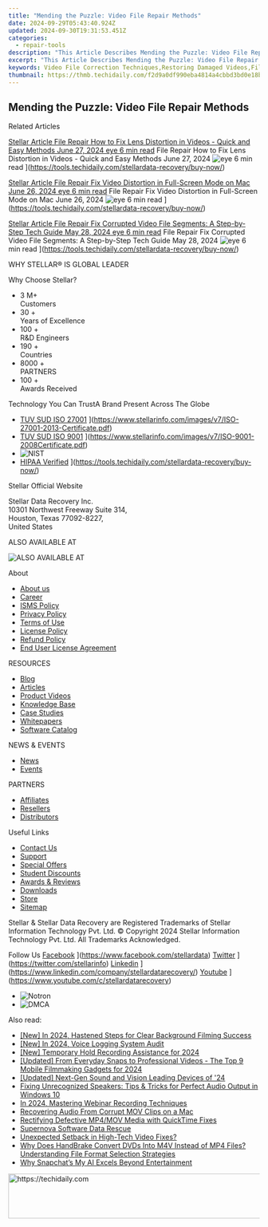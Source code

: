 ```yaml
---
title: "Mending the Puzzle: Video File Repair Methods"
date: 2024-09-29T05:43:40.924Z
updated: 2024-09-30T19:31:53.451Z
categories:
  - repair-tools
description: "This Article Describes Mending the Puzzle: Video File Repair Methods"
excerpt: "This Article Describes Mending the Puzzle: Video File Repair Methods"
keywords: Video File Correction Techniques,Restoring Damaged Videos,File Repair Software Guide,Recovering Video Playback Issues,Correcting File Errors in Videos,Professional Video Data Recovery,Effective Methods of Video File Repair
thumbnail: https://thmb.techidaily.com/f2d9a0df990eba4814a4cbbd3bd0e18b69c14ac68946c8a64a7d7c631b9a2a8c.jpg
---
```


## Mending the Puzzle: Video File Repair Methods

Related Articles

[Stellar Article File Repair  How to Fix Lens Distortion in Videos - Quick and Easy Methods June 27, 2024 eye 6 min read](https://www.stellarinfo.com/public/image/article/Quick-Ways-to-Fix-Video-Distortion-1618.jpg) File Repair  How to Fix Lens Distortion in Videos - Quick and Easy Methods June 27, 2024 ![eye](https://www.stellarinfo.com/public/newarticle/images/eye.png) 6 min read ](https://tools.techidaily.com/stellardata-recovery/buy-now/)

[Stellar Article File Repair  Fix Video Distortion in Full-Screen Mode on Mac June 26, 2024 eye 6 min read](https://www.stellarinfo.com/public/image/article/Quick-Ways-to-Fix-Video-Distortion-on-Mac-1617.jpg) File Repair  Fix Video Distortion in Full-Screen Mode on Mac June 26, 2024 ![eye](https://www.stellarinfo.com/public/newarticle/images/eye.png) 6 min read ](https://tools.techidaily.com/stellardata-recovery/buy-now/)

[Stellar Article File Repair  Fix Corrupted Video File Segments: A Step-by-Step Tech Guide May 28, 2024 eye 6 min read](https://www.stellarinfo.com/public/image/article/Fix-Corrupted-Video-File-Segments_A-Step-by-Step-Tech-Guide-1517.jpg) File Repair  Fix Corrupted Video File Segments: A Step-by-Step Tech Guide May 28, 2024 ![eye](https://www.stellarinfo.com/public/newarticle/images/eye.png) 6 min read ](https://tools.techidaily.com/stellardata-recovery/buy-now/)

 WHY STELLAR® IS GLOBAL LEADER

 Why Choose Stellar?

* 3  M+  
Customers
* 30 +  
Years of Excellence
* 100 +  
R&D Engineers
* 190 +  
Countries
* 8000 +  
PARTNERS
* 100 +  
Awards Received

 Technology You Can TrustA Brand Present Across The Globe

* [TUV SUD ISO 27001](https://www.stellarinfo.com/images/v7/tuv1.png) ](https://www.stellarinfo.com/images/v7/ISO-27001-2013-Certificate.pdf)
* [TUV SUD ISO 9001](https://www.stellarinfo.com/images/v7/tuv2.png) ](https://www.stellarinfo.com/images/v7/ISO-9001-2008Certificate.pdf)
* ![NIST](https://www.stellarinfo.com/images/v7/nist.png)
* [HIPAA Verified](https://www.stellarinfo.com/images/v7/hipa.png) ](https://tools.techidaily.com/stellardata-recovery/buy-now/)

 Stellar Official Website

 Stellar Data Recovery Inc.  
 10301 Northwest Freeway Suite 314,  
 Houston, Texas 77092-8227,  
 United States

 ALSO AVAILABLE AT

![ALSO AVAILABLE AT](https://www.stellarinfo.com/images/v7/Partners_logo_new.png)

 About

* [About us](https://tools.techidaily.com/stellardata-recovery/buy-now/)
* [Career](https://tools.techidaily.com/stellardata-recovery/buy-now/)
* [ISMS Policy](https://tools.techidaily.com/stellardata-recovery/buy-now/)
* [Privacy Policy](https://tools.techidaily.com/stellardata-recovery/buy-now/)
* [Terms of Use](https://tools.techidaily.com/stellardata-recovery/buy-now/)
* [License Policy](https://www.stellarinfo.com/software-licensing-usage.php)
* [Refund Policy](https://tools.techidaily.com/stellardata-recovery/buy-now/)
* [End User License Agreement](https://tools.techidaily.com/stellardata-recovery/buy-now/)

 RESOURCES

* [Blog](https://tools.techidaily.com/stellardata-recovery/buy-now/)
* [Articles](https://tools.techidaily.com/stellardata-recovery/buy-now/)
* [Product Videos](https://tools.techidaily.com/stellardata-recovery/buy-now/)
* [Knowledge Base](https://tools.techidaily.com/stellardata-recovery/buy-now/)
* [Case Studies](https://tools.techidaily.com/stellardata-recovery/buy-now/)
* [Whitepapers](https://tools.techidaily.com/stellardata-recovery/buy-now/)
* [Software Catalog](https://tools.techidaily.com/stellardata-recovery/buy-now/)

 NEWS & EVENTS

* [News](https://tools.techidaily.com/stellardata-recovery/buy-now/)
* [Events](https://www.stellarinfo.com/affiliate-summit/affiliate-summit.php)

 PARTNERS

* [Affiliates](https://tools.techidaily.com/stellardata-recovery/buy-now/)
* [Resellers](https://tools.techidaily.com/stellardata-recovery/buy-now/)
* [Distributors](https://tools.techidaily.com/stellardata-recovery/buy-now/)

 Useful Links

* [Contact Us](https://www.stellarinfo.com/contact/contact-us.php)
* [Support](https://tools.techidaily.com/stellardata-recovery/buy-now/)
* [Special Offers](https://tools.techidaily.com/stellardata-recovery/buy-now/)
* [Student Discounts](https://www.stellarinfo.com/student-discount/)
* [Awards & Reviews](https://tools.techidaily.com/stellardata-recovery/buy-now/)
* [Downloads](https://www.stellarinfo.com/download.php)
* [Store](https://tools.techidaily.com/stellardata-recovery/buy-now/)
* [Sitemap](https://www.stellarinfo.com/sitemap.php)

 Stellar & Stellar Data Recovery are Registered Trademarks of Stellar Information Technology Pvt. Ltd. © Copyright 2024 Stellar Information Technology Pvt. Ltd. All Trademarks Acknowledged.

Follow Us [Facebook](https://www.stellarinfo.com/Images/fb.png) ](https://www.facebook.com/stellardata) [Twitter](https://www.stellarinfo.com/Images/tw.png) ](https://twitter.com/stellarinfo) [Linkedin](https://www.stellarinfo.com/Images/in.png) ](https://www.linkedin.com/company/stellardatarecovery/) [Youtube](https://www.stellarinfo.com/newblacktheme/images/yt.png) ](https://www.youtube.com/c/stellardatarecovery)

* ![Notron](https://www.stellarinfo.com/images/v7/notron.png)
* ![DMCA](https://www.stellarinfo.com/images/v7/dmca.png)

<ins class="adsbygoogle"
     style="display:block"
     data-ad-format="autorelaxed"
     data-ad-client="ca-pub-7571918770474297"
     data-ad-slot="1223367746"></ins>

<ins class="adsbygoogle"
     style="display:block"
     data-ad-client="ca-pub-7571918770474297"
     data-ad-slot="8358498916"
     data-ad-format="auto"
     data-full-width-responsive="true"></ins>

<span class="atpl-alsoreadstyle">Also read:</span>
<div><ul>
<li><a href="https://eaxpv-info.techidaily.com/new-in-2024-hastened-steps-for-clear-background-filming-success/"><u>[New] In 2024, Hastened Steps for Clear Background Filming Success</u></a></li>
<li><a href="https://screen-sharing-recording.techidaily.com/new-in-2024-voice-logging-system-audit/"><u>[New] In 2024, Voice Logging System Audit</u></a></li>
<li><a href="https://video-screen-grab.techidaily.com/new-temporary-hold-recording-assistance-for-2024/"><u>[New] Temporary Hold Recording Assistance for 2024</u></a></li>
<li><a href="https://youtube-data.techidaily.com/ed-from-everyday-snaps-to-professional-videos-the-top-9-mobile-filmmaking-gadgets-for-2024/"><u>[Updated] From Everyday Snaps to Professional Videos - The Top 9 Mobile Filmmaking Gadgets for 2024</u></a></li>
<li><a href="https://fox-boxes.techidaily.com/updated-next-gen-sound-and-vision-leading-devices-of-24/"><u>[Updated] Next-Gen Sound and Vision Leading Devices of '24</u></a></li>
<li><a href="https://sound-issues.techidaily.com/fixing-unrecognized-speakers-tips-and-tricks-for-perfect-audio-output-in-windows-10/"><u>Fixing Unrecognized Speakers: Tips & Tricks for Perfect Audio Output in Windows 10</u></a></li>
<li><a href="https://video-capture.techidaily.com/in-2024-mastering-webinar-recording-techniques/"><u>In 2024, Mastering Webinar Recording Techniques</u></a></li>
<li><a href="https://data-wizards.techidaily.com/recovering-audio-from-corrupt-mov-clips-on-a-mac/"><u>Recovering Audio From Corrupt MOV Clips on a Mac</u></a></li>
<li><a href="https://data-wizards.techidaily.com/rectifying-defective-mp4mov-media-with-quicktime-fixes/"><u>Rectifying Defective MP4/MOV Media with QuickTime Fixes</u></a></li>
<li><a href="https://data-wizards.techidaily.com/supernova-software-data-rescue/"><u>Supernova Software Data Rescue</u></a></li>
<li><a href="https://data-wizards.techidaily.com/unexpected-setback-in-high-tech-video-fixes/"><u>Unexpected Setback in High-Tech Video Fixes?</u></a></li>
<li><a href="https://some-knowledge.techidaily.com/why-does-handbrake-convert-dvds-into-m4v-instead-of-mp4-files-understanding-file-format-selection-strategies/"><u>Why Does HandBrake Convert DVDs Into M4V Instead of MP4 Files? Understanding File Format Selection Strategies</u></a></li>
<li><a href="https://tech-hub.techidaily.com/why-snapchats-my-ai-excels-beyond-entertainment/"><u>Why Snapchat’s My AI Excels Beyond Entertainment</u></a></li>
</ul></div>

<!-- affiliate ads begin -->
<a href="https://appsumo.8odi.net/c/5597632/2100527/7443" target="_top" id="2100527">
  <img src="//a.impactradius-go.com/display-ad/7443-2100527" border="0" alt="https://techidaily.com" width="728" height="90"/>
</a>
<img height="0" width="0" src="https://appsumo.8odi.net/i/5597632/2100527/7443" style="position:absolute;visibility:hidden;" border="0" />
<!-- affiliate ads end -->

